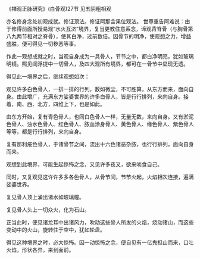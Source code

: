 《禅观正脉研究》(白骨观)27节 见五阴粗相观

亦名修身念处初观成就。修证顶法。修证阿那含果位观法。
世尊重告阿难说：由于修得前面所授易观“水火互济”境界，复当更教住意系念，谛观背脊骨（与胸骨第八九两节相对之脊骨），使其白净，过前数倍。因骨节的明净，使观想之力，增益盛胜，便可得见一切秽恶等事。

作此一观想成就之时，当观自身成为一具骨人，节节之中，都白净明亮，犹如玻璃明镜。照见阎浮提中一切骨人，及四大观所有境界，都可在一骨节中显现无遗。

得见此一境界之后，继续观想如次：

观见许多白色骨人，一排一排的行列，数如微尘，不可胜算，从东方而来，面向自身。由此增广，充满东方娑婆世界的许多白骨人，皆是行行排列，来向自身。接着，南、西、北方，四维上下，也是如此。

由东方开始，复有青色骨人，也同白色骨人一样，无量无数，来向自身。又有淤泥色骨人、浊水色骨人、红色骨人、脓血涂身骨人、黄色骨人、缘色骨人、紫色骨人等等，都是行行排列，来向自身。

复有那利疮色骨人，于诸骨节之间，流出十六色诸恶杂脓，也行行排列，面向自身而来。

观想到此境界，可能生起惊怖之念，又见许多夜叉，欲来啖食自己。

同时，又复观见这许许多多各色骨人，从骨节间，节节火起，火焰相次连接，遍满娑婆世界。

复见骨人顶上涌出诸水如玻璃幢。

复见骨人头上一切众火，化为石山。

正当此时，便见诸龙耳中出诸风力，吹动这些骨人所发的火焰，烧动诸山，而这些变动中的火山，旋转住于空中，犹如轮盘。

得见这种境界之时，必大惊怖。因一动惊怖之念，便自见有一亿鬼担山而来，口吐火焰，形状各异，来到面前。


